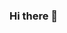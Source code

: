 ### Hi there 👋

<!--

Github's suggestions

**HagarTheHun/HagarTheHun** is a ✨ _special_ ✨ repository because its `README.md` (this file) appears on your GitHub profile.

Here are some ideas to get you started:

- 🔭 I’m currently working on ...
- 🌱 I’m currently learning ...
- 👯 I’m looking to collaborate on ...
- 🤔 I’m looking for help with ...
- 💬 Ask me about ...
- 📫 How to reach me: ...
- 😄 Pronouns: ...
- ⚡ Fun fact: ...

WCCI Tasks
Build the document structure
Create a main page (index.html) representing a professional portfolio, including the following:

an appropriate <header> element

a <nav> element linking to each of the sections

an <h1> element with your page title (there can be only one)

a <section> element for each of the following, each of which should contain an appropriate heading element:

About Me, consisting of:

brief biographical information
photo
contact information
links to your professional networking site profiles, including at least GitHub and LinkedIn
list of skills
Include whatever other information you consider pertinent.

Projects, consisting of at least three, each represented as an <article>

name of project, linked to GitHub repository or the repository/project's GitHub Pages
screenshot
skills / technologies used
Don't worry that your available projects are limited now. You'll have time to increase the size of your portfolio.

an appropriate <footer> element



-->
